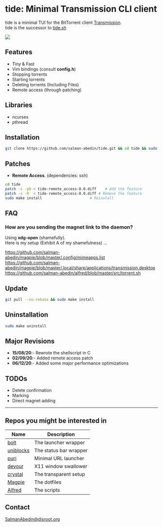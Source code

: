 # tide: Minimal Transmission CLI client

tide is a minimal TUI for the BitTorrent client [Transmission](https://transmissionbt.com/).  
tide is the successor to [tide.sh](https://github.com/salman-abedin/tide.sh)

![](https://gitlab.com/salman-abedin/assets/-/raw/master/tide.gif)

## Features

-  Tiny & Fast
-  Vim bindings (consult **config.h**)
-  Stopping torrents
-  Starting torrents
-  Deleting torrents (Including Files)
-  Remote access (through patching)

## Libraries

-  ncurses
-  pthread

## Installation

```sh
git clone https://github.com/salman-abedin/tide.git && cd tide && sudo make install
```

## Patches

-  **Remote Access**. (dependencies: ssh)

```sh
cd tide
patch -s -p0 < tide-remote_access-8.0.diff    # Add the feature
patch -s -R  < tide-remote_access-8.0.diff # Remove the feature
sudo make install                      # Reinstall
```

## FAQ

### How are you sending the magnet link to the daemon?

Using **xdg-open** (shamefully).  
Here is my setup (Exhibit A of my shamefulness) ...

https://github.com/salman-abedin/magpie/blob/master/.config/mimeapps.list  
https://github.com/salman-abedin/magpie/blob/master/.local/share/applications/transmission.desktop  
https://github.com/salman-abedin/alfred/blob/master/src/torrent.sh

## Update

```sh
git pull --no-rebase && sudo make install
```

## Uninstallation

```sh
sudo make uninstall
```

## Major Revisions

-  **15/08/20**:- Rewrote the shellscript in C
-  **02/09/20**:- Added remote access patch
-  **06/12/20**:- Added some major performance optimizations

## TODOs

-  Delete confirmation
-  Marking
-  Direct magnet adding

---

## Repos you might be interested in

| Name                                                    | Description            |
| ------------------------------------------------------- | ---------------------- |
| [bolt](https://github.com/salman-abedin/bolt)           | The launcher wrapper   |
| [uniblocks](https://github.com/salman-abedin/uniblocks) | The status bar wrapper |
| [puri](https://github.com/salman-abedin/puri)           | Minimal URL launcher   |
| [devour](https://github.com/salman-abedin/devour)       | X11 window swallower   |
| [crystal](https://github.com/salman-abedin/crystal)     | The transparent setup  |
| [Magpie](https://github.com/salman-abedin/magpie)       | The dotfiles           |
| [Alfred](https://github.com/salman-abedin/alfred)       | The scripts            |

## Contact

SalmanAbedin@disroot.org
